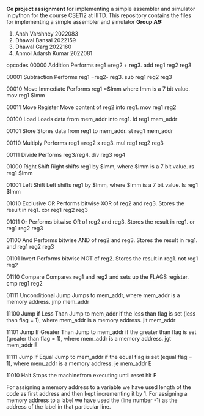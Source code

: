 **Co project assignment** for implementing a simple assembler and simulator in python for the course CSE112 at IIITD.
This repository contains the files for implementing a simple assembler and simulator
**Group A9:**
1) Ansh Varshney  2022083
2) Dhawal Bansal  2022159
3) Dhawal Garg    2022160
4) Anmol Adarsh Kumar 2022081

opcodes
00000 Addition 
Performs reg1 =reg2 + reg3.
add reg1 reg2 reg3

00001 Subtraction 
Performs reg1 =reg2- reg3.
sub reg1 reg2 reg3

00010 Move Immediate
Performs reg1 =$Imm
where Imm is a 7 bit value.
mov reg1 $Imm

00011 Move Register
Move content of reg2 into reg1.
mov reg1 reg2

00100 Load 
Loads data from mem_addr into reg1.
ld reg1 mem_addr

00101 Store 
Stores data from reg1 to mem_addr.
st reg1 mem_addr

00110 Multiply 
Performs reg1 =reg2 x reg3.
mul reg1 reg2 reg3

00111 Divide 
Performs reg3/reg4.
div reg3 reg4

01000 Right Shift 
Right shifts reg1 by $Imm, 
where $Imm is a 7 bit value.
rs reg1 $Imm

01001 Left Shift 
Left shifts reg1 by $Imm, 
where $Imm is a 7 bit value.
ls reg1 $Imm

01010 Exclusive OR
Performs bitwise XOR of reg2 and reg3. 
Stores the result in reg1.
xor reg1 reg2 reg3

01011 Or 
Performs bitwise OR of reg2 and reg3. 
Stores the result in reg1.
or reg1 reg2 reg3

01100 And 
Performs bitwise AND of reg2 and reg3. 
Stores the result in reg1.
and reg1 reg2 reg3

01101 Invert 
Performs bitwise NOT of reg2.
Stores the result in reg1.
not reg1 reg2

01110 Compare 
Compares reg1 and reg2 and sets up the FLAGS register.
cmp reg1 reg2

01111 Unconditional Jump
Jumps to mem_addr,
where mem_addr is a memory address.
jmp mem_addr

11100 Jump if Less Than
Jump to mem_addr if the less than flag is set (less than flag = 1),
where mem_addr is a memory address.
jlt mem_addr

11101 Jump If Greater Than
Jump to mem_addr if the greater than flag is set (greater than flag = 1), 
where mem_addr is a memory address.
jgt mem_addr E

11111 Jump If Equal
Jump to mem_addr if the equal flag is set (equal flag = 1),
where mem_addr is a memory address.
je mem_addr E

11010 Halt 
Stops the machinefrom executing until reset
hlt F

For assigning a memory address to a variable we have used length of the code as first address and then kept incrementing it by 1.
For assigning a memory address to a label we have used the (line number -1) as the address of the label in that particular line.
